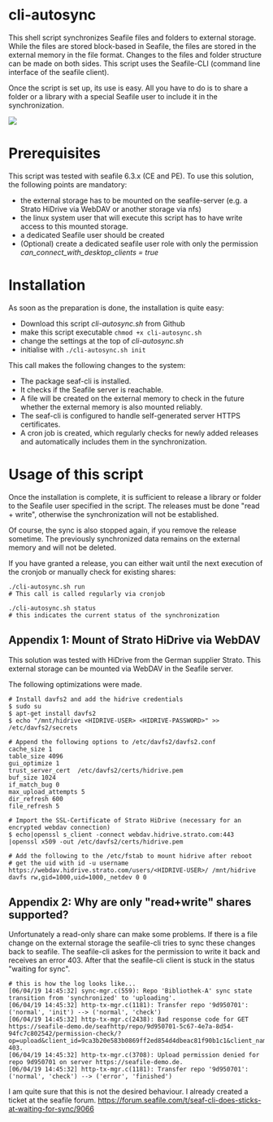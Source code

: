 # cli-autosync

This shell script synchronizes Seafile files and folders to external storage. While the files are stored block-based in Seafile, the files are stored in the external memory in the file format. Changes to the files and folder structure can be made on both sides. This script uses the Seafile-CLI (command line interface of the seafile client).

Once the script is set up, its use is easy. All you have to do is to share a folder or a library with a special Seafile user to include it in the synchronization.

<img src="https://de.seafile.com/wp-content/uploads/2019/06/Replikation_Seafile_CLI-_Client.png" />


# Prerequisites

This script was tested with seafile 6.3.x (CE and PE). To use this solution, the following points are mandatory:

- the external storage has to be mounted on the seafile-server (e.g. a Strato HiDrive via WebDAV or another storage via nfs)
- the linux system user that will execute this script has to have write access to this mounted storage.
- a dedicated Seafile user should be created
- (Optional) create a dedicated seafile user role with only the permission *can_connect_with_desktop_clients = true*

# Installation

As soon as the preparation is done, the installation is quite easy:

- Download this script *cli-autosync.sh* from Github
- make this script executable ```chmod +x cli-autosync.sh```
- change the settings at the top of *cli-autosync.sh*
- initialise with ```./cli-autosync.sh init```

This call makes the following changes to the system:

- The package seaf-cli is installed.
- It checks if the Seafile server is reachable.
- A file will be created on the external memory to check in the future whether the external memory is also mounted reliably.
- The seaf-cli is configured to handle self-generated server HTTPS certificates.
- A cron job is created, which regularly checks for newly added releases and automatically includes them in the synchronization.

# Usage of this script

Once the installation is complete, it is sufficient to release a library or folder to the Seafile user specified in the script. The releases must be done "read + write", otherwise the synchronization will not be established.

Of course, the sync is also stopped again, if you remove the release sometime. The previously synchronized data remains on the external memory and will not be deleted.

If you have granted a release, you can either wait until the next execution of the cronjob or manually check for existing shares:

```
./cli-autosync.sh run
# This call is called regularly via cronjob

./cli-autosync.sh status
# this indicates the current status of the synchronization
```

## Appendix 1: Mount of Strato HiDrive via WebDAV
This solution was tested with HiDrive from the German supplier Strato. This external storage can be mounted via WebDAV in the Seafile server.

The following optimizations were made.

```
# Install davfs2 and add the hidrive credentials
$ sudo su
$ apt-get install davfs2
$ echo "/mnt/hidrive <HIDRIVE-USER> <HIDRIVE-PASSWORD>" >> /etc/davfs2/secrets

# Append the following options to /etc/davfs2/davfs2.conf
cache_size 1
table_size 4096
gui_optimize 1
trust_server_cert  /etc/davfs2/certs/hidrive.pem
buf_size 1024
if_match_bug 0
max_upload_attempts 5
dir_refresh 600
file_refresh 5

# Import the SSL-Certificate of Strato HiDrive (necessary for an encrypted webdav connection)
$ echo|openssl s_client -connect webdav.hidrive.strato.com:443 |openssl x509 -out /etc/davfs2/certs/hidrive.pem

# Add the following to the /etc/fstab to mount hidrive after reboot
# get the uid with id -u username
https://webdav.hidrive.strato.com/users/<HIDRIVE-USER>/ /mnt/hidrive davfs rw,gid=1000,uid=1000,_netdev 0 0
```

## Appendix 2: Why are only "read+write" shares supported?

Unfortunately a read-only share can make some problems. If there is a file change on the external storage the seafile-cli tries to sync these changes back to seafile. The seafile-cli askes for the permission to write it back and receives an error 403. After that the seafile-cli client is stuck in the status "waiting for sync". 
```
# this is how the log looks like...
[06/04/19 14:45:32] sync-mgr.c(559): Repo 'Bibliothek-A' sync state transition from 'synchronized' to 'uploading'.
[06/04/19 14:45:32] http-tx-mgr.c(1181): Transfer repo '9d950701': ('normal', 'init') --> ('normal', 'check')
[06/04/19 14:45:32] http-tx-mgr.c(2438): Bad response code for GET https://seafile-demo.de/seafhttp/repo/9d950701-5c67-4e7a-8d54-94fc7c802542/permission-check/?op=upload&client_id=9ca3b20e583b0869ff2ed854d4dbeac81f90b1c1&client_name=unknown: 403.
[06/04/19 14:45:32] http-tx-mgr.c(3708): Upload permission denied for repo 9d950701 on server https://seafile-demo.de.
[06/04/19 14:45:32] http-tx-mgr.c(1181): Transfer repo '9d950701': ('normal', 'check') --> ('error', 'finished')
```
I am quite sure that this is not the desired behaviour. I already created a ticket at the seafile forum.
<a href="https://forum.seafile.com/t/seaf-cli-does-sticks-at-waiting-for-sync/9066">https://forum.seafile.com/t/seaf-cli-does-sticks-at-waiting-for-sync/9066</a>

